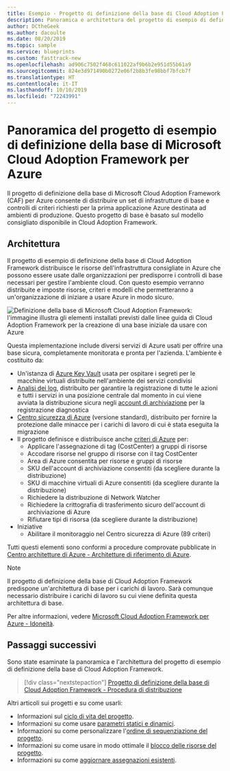 ```yaml
---
title: Esempio - Progetto di definizione della base di Cloud Adoption Framework - Panoramica
description: Panoramica e architettura del progetto di esempio di definizione della base di Cloud Adoption Framework.
author: DCtheGeek
ms.author: dacoulte
ms.date: 08/20/2019
ms.topic: sample
ms.service: blueprints
ms.custom: fasttrack-new
ms.openlocfilehash: ad906c7502f468c611022af9b6b2e951d55b61a9
ms.sourcegitcommit: 824e3d971490b0272e06f2b8b3fe98bbf7bfcb7f
ms.translationtype: HT
ms.contentlocale: it-IT
ms.lasthandoff: 10/10/2019
ms.locfileid: "72243991"
---
```

# <a name="overview-of-the-microsoft-cloud-adoption-framework-for-azure-foundation-blueprint-sample"></a>Panoramica del progetto di esempio di definizione della base di Microsoft Cloud Adoption Framework per Azure

Il progetto di definizione della base di Microsoft Cloud Adoption Framework (CAF) per Azure consente di distribuire un set di infrastrutture di base e controlli di criteri richiesti per la prima applicazione Azure destinata ad ambienti di produzione. Questo progetto di base è basato sul modello consigliato disponibile in Cloud Adoption Framework.

## <a name="architecture"></a>Architettura

Il progetto di esempio di definizione della base di Cloud Adoption Framework distribuisce le risorse dell'infrastruttura consigliate in Azure che possono essere usate dalle organizzazioni per predisporre i controlli di base necessari per gestire l'ambiente cloud. Con questo esempio verranno distribuite e imposte risorse, criteri e modelli che permetteranno a un'organizzazione di iniziare a usare Azure in modo sicuro.

![Definizione della base di Microsoft Cloud Adoption Framework: l'immagine illustra gli elementi installati previsti dalle linee guida di Cloud Adoption Framework per la creazione di una base iniziale da usare con Azure](../../media/caf-blueprints/caf-foundation-architecture.png)

Questa implementazione include diversi servizi di Azure usati per offrire una base sicura, completamente monitorata e pronta per l'azienda. L'ambiente è costituito da:

- Un'istanza di [Azure Key Vault](../../../../key-vault/key-vault-overview.md) usata per ospitare i segreti per le macchine virtuali distribuite nell'ambiente dei servizi condivisi
- [Analisi dei log](../../../../azure-monitor/overview.md), distribuito per garantire la registrazione di tutte le azioni e tutti i servizi in una posizione centrale dal momento in cui viene avviata la distribuzione sicura negli [account di archiviazione](../../../../storage/common/storage-introduction.md) per la registrazione diagnostica
- [Centro sicurezza di Azure](../../../../security-center/security-center-intro.md) (versione standard), distribuito per fornire la protezione dalle minacce per i carichi di lavoro di cui è stata eseguita la migrazione
- Il progetto definisce e distribuisce anche [criteri di Azure](../../../policy/overview.md) per: 
  - Applicare l'assegnazione di tag (CostCenter) a gruppi di risorse
  - Accodare risorse nel gruppo di risorse con il tag CostCenter
  - Area di Azure consentita per risorse e gruppi di risorse
  - SKU dell'account di archiviazione consentiti (da scegliere durante la distribuzione)
  - SKU di macchine virtuali di Azure consentiti (da scegliere durante la distribuzione)
  - Richiedere la distribuzione di Network Watcher 
  - Richiedere la crittografia di trasferimento sicuro dell'account di archiviazione di Azure
  - Rifiutare tipi di risorsa (da scegliere durante la distribuzione)  
- Iniziative
  - Abilitare il monitoraggio nel Centro sicurezza di Azure (89 criteri)

Tutti questi elementi sono conformi a procedure comprovate pubblicate in [Centro architetture di Azure - Architetture di riferimento di Azure](/azure/architecture/reference-architectures/).

> [!NOTE]
> Il progetto di definizione della base di Cloud Adoption Framework predispone un'architettura di base per i carichi di lavoro.
> Sarà comunque necessario distribuire i carichi di lavoro su cui viene definita questa architettura di base.

Per altre informazioni, vedere [Microsoft Cloud Adoption Framework per Azure - Idoneità](/azure/architecture/cloud-adoption/ready/azure-readiness-guide/govern-org-compliance?tabs=AzurePolicy).

## <a name="next-steps"></a>Passaggi successivi

Sono state esaminate la panoramica e l'architettura del progetto di esempio di definizione della base di Cloud Adoption Framework.

> [!div class="nextstepaction"]
>  [Progetto di definizione della base di Cloud Adoption Framework - Procedura di distribuzione](./deploy.md)

Altri articoli sui progetti e su come usarli:

- Informazioni sul [ciclo di vita del progetto](../../concepts/lifecycle.md).
- Informazioni su come usare [parametri statici e dinamici](../../concepts/parameters.md).
- Informazioni su come personalizzare l'[ordine di sequenziazione del progetto](../../concepts/sequencing-order.md).
- Informazioni su come usare in modo ottimale il [blocco delle risorse del progetto](../../concepts/resource-locking.md).
- Informazioni su come [aggiornare assegnazioni esistenti](../../how-to/update-existing-assignments.md).